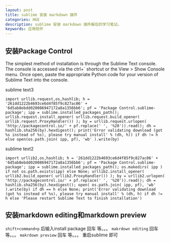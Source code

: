 ```yaml
---
layout: post
title: sublime 安装 markdown 插件
categories: HGE
description: sublime 安装 markdown 插件解后的学习笔记。
keywords: 应用软件
---
```


## 安装Package Control 

The simplest method of installation is through the Sublime Text console. The console is accessed via the ctrl+` shortcut or the View > Show Console menu. Once open, paste the appropriate Python code for your version of Sublime Text into the console.

sublime text3
```
import urllib.request,os,hashlib; h = '261dd1222b4693ce6d4f85f9c827ac06' + '6d5ab8ebdd020086947172a8a1356bb6'; pf = 'Package Control.sublime-package'; ipp = sublime.installed_packages_path(); urllib.request.install_opener( urllib.request.build_opener( urllib.request.ProxyHandler()) ); by = urllib.request.urlopen( 'http://packagecontrol.io/' + pf.replace(' ', '%20')).read(); dh = hashlib.sha256(by).hexdigest(); print('Error validating download (got %s instead of %s), please try manual install' % (dh, h)) if dh != h else open(os.path.join( ipp, pf), 'wb' ).write(by)
```

sublime text2
```
import urllib2,os,hashlib; h = '261dd1222b4693ce6d4f85f9c827ac06' + '6d5ab8ebdd020086947172a8a1356bb6'; pf = 'Package Control.sublime-package'; ipp = sublime.installed_packages_path(); os.makedirs( ipp ) if not os.path.exists(ipp) else None; urllib2.install_opener( urllib2.build_opener( urllib2.ProxyHandler()) ); by = urllib2.urlopen( 'http://packagecontrol.io/' + pf.replace(' ', '%20')).read(); dh = hashlib.sha256(by).hexdigest(); open( os.path.join( ipp, pf), 'wb' ).write(by) if dh == h else None; print('Error validating download (got %s instead of %s), please try manual install' % (dh, h) if dh != h else 'Please restart Sublime Text to finish installation')
```

## 安装markdown editing和markdown preview
```shift+command+p```  后输入install package 回车 等。。。
```makrdown editing``` 回车 等。。。
```makrdown preview``` 回车 等。。。
重启sublime 即可
